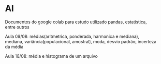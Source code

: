 # AI

Documentos do google colab para estudo utilizado pandas, estatística, entre outros

Aula 09/08: médias(aritmetrica, ponderada, harmonica e mediana), mediana, variância(populacional, amostral), moda, desvio padrão, incerteza da média

Aula 16/08: média e histograma de um arquivo
